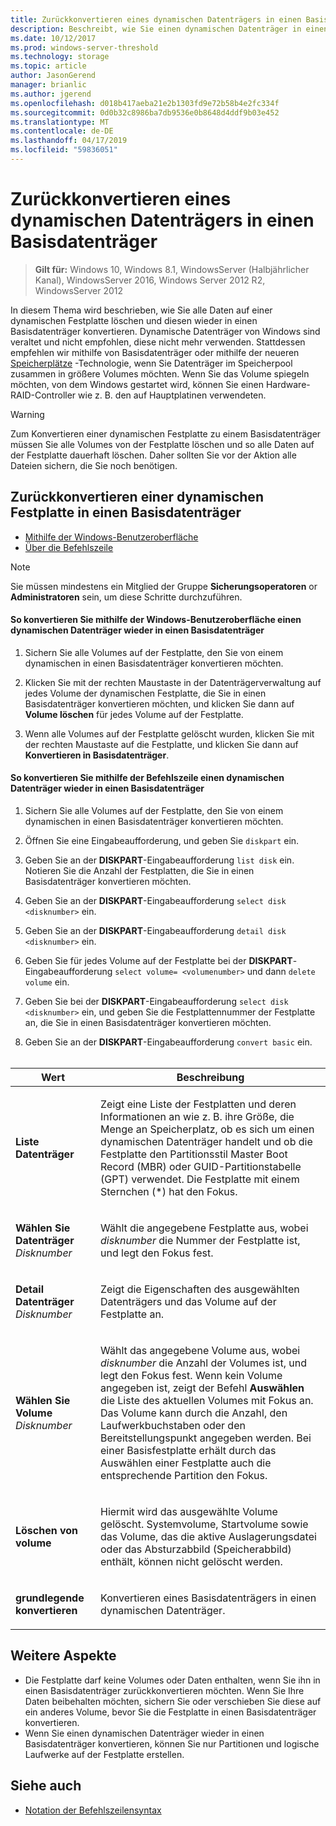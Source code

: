 ```yaml
---
title: Zurückkonvertieren eines dynamischen Datenträgers in einen Basisdatenträger
description: Beschreibt, wie Sie einen dynamischen Datenträger in einen Basisdatenträger zurück konvertieren.
ms.date: 10/12/2017
ms.prod: windows-server-threshold
ms.technology: storage
ms.topic: article
author: JasonGerend
manager: brianlic
ms.author: jgerend
ms.openlocfilehash: d018b417aeba21e2b1303fd9e72b58b4e2fc334f
ms.sourcegitcommit: 0d0b32c8986ba7db9536e0b8648d4ddf9b03e452
ms.translationtype: MT
ms.contentlocale: de-DE
ms.lasthandoff: 04/17/2019
ms.locfileid: "59836051"
---
```

# <a name="change-a-dynamic-disk-back-to-a-basic-disk"></a>Zurückkonvertieren eines dynamischen Datenträgers in einen Basisdatenträger

> **Gilt für:** Windows 10, Windows 8.1, WindowsServer (Halbjährlicher Kanal), WindowsServer 2016, Windows Server 2012 R2, WindowsServer 2012

In diesem Thema wird beschrieben, wie Sie alle Daten auf einer dynamischen Festplatte löschen und diesen wieder in einen Basisdatenträger konvertieren. Dynamische Datenträger von Windows sind veraltet und nicht empfohlen, diese nicht mehr verwenden. Stattdessen empfehlen wir mithilfe von Basisdatenträger oder mithilfe der neueren [Speicherplätze](https://support.microsoft.com/help/12438/windows-10-storage-spaces) -Technologie, wenn Sie Datenträger im Speicherpool zusammen in größere Volumes möchten. Wenn Sie das Volume spiegeln möchten, von dem Windows gestartet wird, können Sie einen Hardware-RAID-Controller wie z. B. den auf Hauptplatinen verwendeten.

> [!WARNING]
> Zum Konvertieren einer dynamischen Festplatte zu einem Basisdatenträger müssen Sie alle Volumes von der Festplatte löschen und so alle Daten auf der Festplatte dauerhaft löschen. Daher sollten Sie vor der Aktion alle Dateien sichern, die Sie noch benötigen.

## <a name="changing-a-dynamic-disk-back-to-a-basic-disk"></a>Zurückkonvertieren einer dynamischen Festplatte in einen Basisdatenträger

-   [Mithilfe der Windows-Benutzeroberfläche](#BKMK_WINUI)
-   [Über die Befehlszeile](#BKMK_CMD)

> [!NOTE]
> Sie müssen mindestens ein Mitglied der Gruppe **Sicherungsoperatoren** or **Administratoren** sein, um diese Schritte durchzuführen.

<a href="" id="BKMK_WINUI"></a>
#### <a name="to-change-a-dynamic-disk-back-to-a-basic-disk-using-the-windows-interface"></a>So konvertieren Sie mithilfe der Windows-Benutzeroberfläche einen dynamischen Datenträger wieder in einen Basisdatenträger
1.  Sichern Sie alle Volumes auf der Festplatte, den Sie von einem dynamischen in einen Basisdatenträger konvertieren möchten.

2.  Klicken Sie mit der rechten Maustaste in der Datenträgerverwaltung auf jedes Volume der dynamischen Festplatte, die Sie in einen Basisdatenträger konvertieren möchten, und klicken Sie dann auf **Volume löschen** für jedes Volume auf der Festplatte.

3.  Wenn alle Volumes auf der Festplatte gelöscht wurden, klicken Sie mit der rechten Maustaste auf die Festplatte, und klicken Sie dann auf **Konvertieren in Basisdatenträger**.


<a href="" id="BKMK_CMD"></a>
#### <a name="to-change-a-dynamic-disk-back-to-a-basic-disk-using-a-command-line"></a>So konvertieren Sie mithilfe der Befehlszeile einen dynamischen Datenträger wieder in einen Basisdatenträger

1.  Sichern Sie alle Volumes auf der Festplatte, den Sie von einem dynamischen in einen Basisdatenträger konvertieren möchten.

2.  Öffnen Sie eine Eingabeaufforderung, und geben Sie `diskpart` ein.

3.  Geben Sie an der **DISKPART**-Eingabeaufforderung `list disk` ein. Notieren Sie die Anzahl der Festplatten, die Sie in einen Basisdatenträger konvertieren möchten.

4.  Geben Sie an der **DISKPART**-Eingabeaufforderung `select disk <disknumber>` ein.

5.  Geben Sie an der **DISKPART**-Eingabeaufforderung `detail disk <disknumber>` ein.

6.  Geben Sie für jedes Volume auf der Festplatte bei der **DISKPART**-Eingabeaufforderung `select volume= <volumenumber>` und dann `delete volume` ein.

7.  Geben Sie bei der **DISKPART**-Eingabeaufforderung `select disk <disknumber>` ein, und geben Sie die Festplattennummer der Festplatte an, die Sie in einen Basisdatenträger konvertieren möchten.

8.  Geben Sie an der **DISKPART**-Eingabeaufforderung `convert basic` ein.
 
<br /> <br />

| Wert  | Beschreibung |
| --- |---|
| <p>**Liste Datenträger**</p>                         | <p>Zeigt eine Liste der Festplatten und deren Informationen an wie z. B. ihre Größe, die Menge an Speicherplatz, ob es sich um einen dynamischen Datenträger handelt und ob die Festplatte den Partitionsstil Master Boot Record (MBR) oder GUID-Partitionstabelle (GPT) verwendet. Die Festplatte mit einem Sternchen (*) hat den Fokus.</p> |
| <p>**Wählen Sie Datenträger** <em>Disknumber</em></p>   | <p>Wählt die angegebene Festplatte aus, wobei <em>disknumber</em> die Nummer der Festplatte ist, und legt den Fokus fest.</p>  |
| <p>**Detail Datenträger** <em>Disknumber</em></p>   | <p>Zeigt die Eigenschaften des ausgewählten Datenträgers und das Volume auf der Festplatte an.</p>  |
| <p>**Wählen Sie Volume** <em>Disknumber</em></p> | <p>Wählt das angegebene Volume aus, wobei <em>disknumber</em> die Anzahl der Volumes ist, und legt den Fokus fest. Wenn kein Volume angegeben ist, zeigt der Befehl **Auswählen** die Liste des aktuellen Volumes mit Fokus an. Das Volume kann durch die Anzahl, den Laufwerkbuchstaben oder den Bereitstellungspunkt angegeben werden. Bei einer Basisfestplatte erhält durch das Auswählen einer Festplatte auch die entsprechende Partition den Fokus.</p> |
| <p>**Löschen von volume**</p>                     | <p>Hiermit wird das ausgewählte Volume gelöscht. Systemvolume, Startvolume sowie das Volume, das die aktive Auslagerungsdatei oder das Absturzabbild (Speicherabbild) enthält, können nicht gelöscht werden.</p> |
| <p>**grundlegende konvertieren**</p> | <p>Konvertieren eines Basisdatenträgers in einen dynamischen Datenträger.</p>  |

## <a name="additional-considerations"></a>Weitere Aspekte

-   Die Festplatte darf keine Volumes oder Daten enthalten, wenn Sie ihn in einen Basisdatenträger zurückkonvertieren möchten. Wenn Sie Ihre Daten beibehalten möchten, sichern Sie oder verschieben Sie diese auf ein anderes Volume, bevor Sie die Festplatte in einen Basisdatenträger konvertieren.
-   Wenn Sie einen dynamischen Datenträger wieder in einen Basisdatenträger konvertieren, können Sie nur Partitionen und logische Laufwerke auf der Festplatte erstellen.

## <a name="see-also"></a>Siehe auch

-   [Notation der Befehlszeilensyntax](https://technet.microsoft.com/library/cc742449(v=ws.11).aspx)


